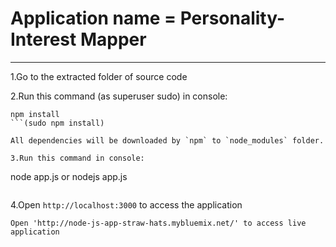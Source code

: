 Application name = Personality-Interest Mapper
==================

-----
1.Go to the extracted folder of source code

2.Run this command (as superuser sudo) in console:
```
npm install
```(sudo npm install)

All dependencies will be downloaded by `npm` to `node_modules` folder.

3.Run this command in console:

```
node app.js
or 
nodejs app.js 

```depending upon your operating system

`````

4.Open `http://localhost:3000` to access the application 
```````````````````````````````````````````````````````````````````````````````
Open 'http://node-js-app-straw-hats.mybluemix.net/' to access live application
